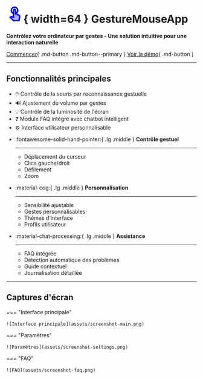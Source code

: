 # ![Logo](assets/logo.png){ width=64 } GestureMouseApp

**Contrôlez votre ordinateur par gestes - Une solution intuitive pour une interaction naturelle**

[Commencer](guide/installation.md){ .md-button .md-button--primary }
[Voir la démo](https://youtu.be/...){ .md-button }

---

## Fonctionnalités principales

- 🖱️ Contrôle de la souris par reconnaissance gestuelle
- 🔊 Ajustement du volume par gestes
- 💡 Contrôle de la luminosité de l'écran
- ❓ Module FAQ intégré avec chatbot intelligent
- ⚙️ Interface utilisateur personnalisable

<div class="grid cards" markdown>

-   :fontawesome-solid-hand-pointer:{ .lg .middle } __Contrôle gestuel__
    
    ---
    
    - Déplacement du curseur
    - Clics gauche/droit
    - Défilement
    - Zoom

-   :material-cog:{ .lg .middle } __Personnalisation__
    
    ---
    
    - Sensibilité ajustable
    - Gestes personnalisables
    - Thèmes d'interface
    - Profils utilisateur

-   :material-chat-processing:{ .lg .middle } __Assistance__
    
    ---
    
    - FAQ intégrée
    - Détection automatique des problèmes
    - Guide contextuel
    - Journalisation détaillée

</div>

---

## Captures d'écran

=== "Interface principale"

    ![Interface principale](assets/screenshot-main.png)

=== "Paramètres"

    ![Paramètres](assets/screenshot-settings.png)

=== "FAQ"

    ![FAQ](assets/screenshot-faq.png)

